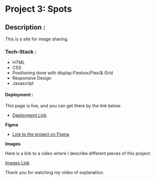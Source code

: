 # Project 3: Spots

## Description :

This is a site for image sharing.

### Tech-Stack :

- HTML
- CSS
- Positioning done with display:Flexbox/Flex/& Grid 
- Responsive Design
- Javascript

#### Deployment :

This page is live, and you can get there by the link below.

- [Deployment Link](https://louistt93.github.io/se_project_spots/)

**Figma**

- [Link to the project on Figma](https://www.figma.com/file/BBNm2bC3lj8QQMHlnqRsga/Sprint-3-Project-%E2%80%94-Spots?type=design&node-id=2%3A60&mode=design&t=afgNFybdorZO6cQo-1)

**Images**

Here is a link to a video where I describe different pieces of this project.

[Images Link](https://drive.google.com/file/d/1EO1pbzZ4bdVVx273nMe_A9PayxyeQp3U/view)

Thank you for watching my video of explanation.
